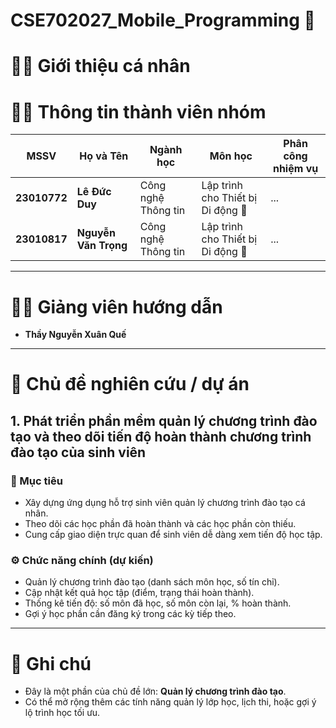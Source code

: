 # CSE702027_Mobile_Programming 📱

# 👨‍🎓 Giới thiệu cá nhân

# 👨‍💻 Thông tin thành viên nhóm

| MSSV         | Họ và Tên            | Ngành học           | Môn học                           | Phân công nhiệm vụ |
| ------------ | -------------------- | ------------------- | --------------------------------- | ------------------ |
| **23010772** | **Lê Đức Duy**       | Công nghệ Thông tin | Lập trình cho Thiết bị Di động 📱 | ...                |
| **23010817** | **Nguyễn Văn Trọng** | Công nghệ Thông tin | Lập trình cho Thiết bị Di động 📱 | ...                |

---

# 👨‍🏫 Giảng viên hướng dẫn

- **Thầy Nguyễn Xuân Quế**

---

# 📌 Chủ đề nghiên cứu / dự án

## 1. Phát triển phần mềm quản lý chương trình đào tạo và theo dõi tiến độ hoàn thành chương trình đào tạo của sinh viên

### 🎯 Mục tiêu

- Xây dựng ứng dụng hỗ trợ sinh viên quản lý chương trình đào tạo cá nhân.
- Theo dõi các học phần đã hoàn thành và các học phần còn thiếu.
- Cung cấp giao diện trực quan để sinh viên dễ dàng xem tiến độ học tập.

### ⚙️ Chức năng chính (dự kiến)

- Quản lý chương trình đào tạo (danh sách môn học, số tín chỉ).
- Cập nhật kết quả học tập (điểm, trạng thái hoàn thành).
- Thống kê tiến độ: số môn đã học, số môn còn lại, % hoàn thành.
- Gợi ý học phần cần đăng ký trong các kỳ tiếp theo.

---

# 🌟 Ghi chú

- Đây là một phần của chủ đề lớn: **Quản lý chương trình đào tạo**.
- Có thể mở rộng thêm các tính năng quản lý lớp học, lịch thi, hoặc gợi ý lộ trình học tối ưu.
